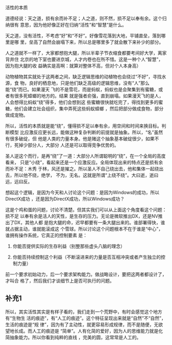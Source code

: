     
活性的本质

道德经说：天之道，损有余而补不足；人之道，则不然，损不足以奉有余。这个归纳很有
意思，因为他好像正好在归纳“活性”和“智慧”是什么。

天之道，没有活性，不考虑“好”和“不好”。好像雪花落到大地，平铺直垒，落到哪里是哪
里，垒高了自然会崩塌下来，所以总是哪里多了就会散下来补少的部分。

人之道就不一样了，大家都想抱大腿，所以半辈子节衣缩食都要考间好大学，离家背井住
北京的地下室也要进京城，人才内卷也在所不惜。这是一种个人“智慧”，因为抱大腿的收
益确实是高啊：就算对整体不高，但对个人本身高）

动物植物其实就处于这两者之间，缺乏逻辑思维的动植物也会绕过“不好”，寻找水源，食
物，良好的栖息地，只是他们缺乏高级的逻辑思维，没有“人”那么能“绕”而已。如果漫天
飞的不是雪花，而是蚂蚁，蚂蚁也是会聚集到有蜜糖，或者有很多死蟑螂的地方的。结果
就是强者俞强，直到崩塌。如果漫天飞的是人，人会想得比蚂蚁“绕”得多，他们会想到这
些蜜糖很快就吃完了，得找到更多的蜜糖，他们会建立社会组织，集中弄死这些蚂蚁蟑螂
，然后把部分做成食物，部分做成宠物。

所以，活性的本质就是能“绕”，懂得损不足以奉有余，用空间和时间来换目标。判断模型
比应激反应更长远，能做这种复杂判断的前提就是抽象。所以，“名”虽然有很多破绽，但
他是人类的力量本身。他是赌这个抽象基本破绽很少，如果不行，死掉少部分人，大部分
人还是可以取得竞争优势的。

圣人逆这个而行，是再“绕”了一道：大部分人所谓聪明的“绕”，在一个全局的高度看来，
只是“小绕”，看起来还是一个应激反应。全局体现出来的特点还是损有余而补不足：木秀
于林，风还是摧之。所以圣人不自己绕出去，他和集体一起绕出去，所以他不绕，绝学，
不为，无名。这就是所谓“上绕不绕”。大曰逝，逝曰远，远曰反。

想起这个逻辑，是因为今天和人讨论这个问题：是因为Windows的成功，所以DirectX成功
，还是因为DirectX成功，所以Windows成功？

这是个鸡和蛋的问题，讨论不清楚。但其实我们可以从上面这个角度看这个问题：损不足
以奉有余是活人的天性，是生存的压力。无论是微软推出DX，还是NV推出了DX，其他人都
是抱大腿的命，迟早都要有一条大腿出来的。谁部署得快，谁就占据主动，谁就能滚成这
个雪球。所以讨论这个问题根本不在于谁是“中心”，谁拥有操作系统，它真正的控制要素
是：

1. 你能否提供实际的生存利益（别整那些虚头八脑的理念）

2. 你能否持续控制这个利益（不断滚进来的力量是否互相冲突或者产生独立的控制力量）

前一个要求初始动力，后一个要求架构能力。做战略设计，要把这两者都设计了，才叫合
格了，然后我们才谈细节上是否可执行的问题。

## 补充1
所以，其实活性其实是有样子看的，我们走到一个荒野中，有时会感觉这个地方有“生物生
活的痕迹”，有“人工的痕迹”。这个特征呈现出来就是“自然”不“自然”，生活的痕迹是“规
律”，因为有了主动性，就更容易形成规律，而不是随便，无欲望地长成。而人工的痕迹是
“简单”。人有化简的爱好，因为人的思维能力就是化简抽象能力。所以你看到纯粹的直线
，完美的圆，这常常是人工的。
